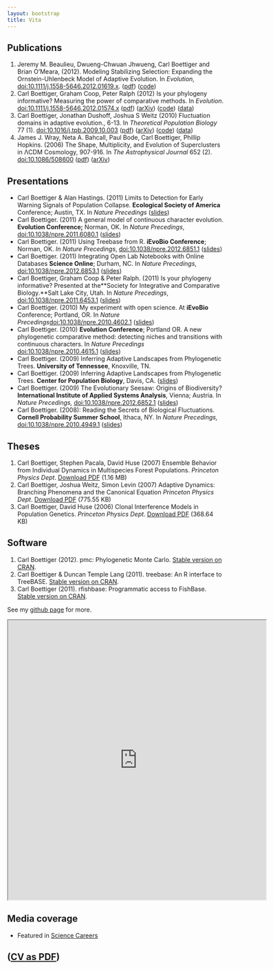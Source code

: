 ```yaml
---
layout: bootstrap
title: Vita 
---
```



## Publications

1. Jeremy M. Beaulieu, Dwueng-Chwuan Jhwueng, Carl Boettiger and Brian
  O’Meara, (2012). Modeling Stabilizing Selection: Expanding the
  Ornstein-Uhlenbeck Model of Adaptive Evolution. In *Evolution*,
  [doi:10.1111/j.1558-5646.2012.01619.x](http://dx.doi.org/doi:10.1111/j.1558-5646.2012.01619.x).
  ([pdf](http://www.mendeley.com/download/public/98752/4605481493/93f096d8b8740485fc7a7dfe72baa56be6ef50b4/dl.pdf))
  ([code](http://cran.r-project.org/web/packages/OUwie/index.html))
2. Carl Boettiger, Graham Coop, Peter Ralph (2012) Is your phylogeny
  informative? Measuring the power of comparative methods. In
  *Evolution*.
  [doi:10.1111/j.1558-5646.2012.01574.x](http://dx.doi.org/10.1111/j.1558-5646.2012.01574.x)
  ([pdf](http://www.mendeley.com/download/public/98752/4485545653/9a209c7dd29980fd2e47c06eb8b2d1d7dd6f70d4/dl.pdf))
  ([arXiv](http://arxiv.org/abs/1110.4944))
  ([code](https://github.com/cboettig/pmc))
  ([data](http://datadryad.org/handle/10255/dryad.37645))
3. Carl Boettiger, Jonathan Dushoff, Joshua S Weitz (2010) Fluctuation
  domains in adaptive evolution., 6-13. In *Theoretical Population
  Biology* 77 (1).
  [doi:10.1016/j.tpb.2009.10.003](http://dx.doi.org/10.1016/j.tpb.2009.10.003)
  ([pdf](http://www.mendeley.com/download/public/98752/3107791751/8b066644aca2e396fd5e120d563026c8d560dc77/dl.pdf))
  ([arXiv](http://arxiv.org/abs/1004.4233))
  ([code](https://github.com/cboettig/fluctuationDomains))
  ([data](http://datadryad.org/handle/10255/dryad.37625))
4. James J. Wray, Neta A. Bahcall, Paul Bode, Carl Boettiger, Phillip
  Hopkins. (2006) The Shape, Multiplicity, and Evolution of
  Superclusters in ΛCDM Cosmology, 907-916. In *The Astrophysical
  Journal* 652 (2).
  [doi:10.1086/508600](http://dx.doi.org/10.1086/508600)
  ([pdf](http://www.mendeley.com/download/public/98752/3107796991/fa842dca56ce0d0941132db7cfdd0e259a448973/dl.pdf))
  ([arXiv](http://arxiv.org/abs/astro-ph/0603060))

## Presentations

-   Carl Boettiger & Alan Hastings. (2011) Limits to Detection for Early
    Warning Signals of Population Collapse. **Ecological Society of
    America** Conference; Austin, TX. In *Nature Precedings*
    ([slides](http://www.slideshare.net/cboettig/limits-to-detection-for-early-warning-signals-of-population-collapse))
-   Carl Boettiger. (2011) A general model of continuous character
    evolution. **Evolution Conference;** Norman, OK. In *Nature
    Precedings*,
    [doi:10.1038/npre.2011.6080.1](http://dx.doi.org/10.1038/npre.2011.6080.1 "A general model of continuous character evolution (talk)")
    ([slides](http://www.slideshare.net/cboettig/a-general-model-of-continuous-character-evolution))
-   Carl Boettiger. (2011) Using Treebase from R. **iEvoBio
    Conference**; Norman, OK. *In Nature Precedings*,
    [doi:10.1038/npre.2012.6851.1](http://dx.doi.org/10.1038/npre.2012.6851.1 "Using Treebase from R")
    ([slides](http://www.slideshare.net/cboettig/r-interface-to-treebase))
-   Carl Boettiger. (2011) Integrating Open Lab Notebooks with Online
    Databases **Science Online**; Durham, NC. In *Nature Precedings*,
    [doi:10.1038/npre.2012.6853.1](http://dx.doi.org/10.1038/npre.2012.6853.1 "Integrating open lab notebooks with online databases (talk)")
    ([slides](http://www.slideshare.net/cboettig/scioslides))
-   Carl Boettiger, Graham Coop & Peter Ralph. (2011) Is your phylogeny
    informative? Presented at the**Society for Integrative and
    Comparative Biology.**Salt Lake City, Utah. In *Nature Precedings*,
    [doi:10.1038/npre.2011.6453.1](http://dx.doi.org/10.1038/npre.2011.6453.1 "Is your phylogney informative? (talk)")
    ([slides](http://www.slideshare.net/cboettig/is-your-phylogeny-informative))
-   Carl Boettiger. (2010) My experiment with open science. At
    **iEvoBio** Conference; Portland, OR. In *Nature
    Precedings*[doi:10.1038/npre.2010.4602.1](http://dx.doi.org/10.1038/npre.2010.4602.1 "My Experiment with Open Science (talk)")
    ([slides](http://www.slideshare.net/cboettig/ievobio))
-   Carl Boettiger. (2010) **Evolution Conference**; Portland OR. A new
    phylogenetic comparative method: detecting niches and transitions
    with continuous characters. In *Nature Precedings*
    [doi:10.1038/npre.2010.4615.1](10.1038/npre.2010.4615.1 "A new phylogenetic comparative method: detecting niches and transitions with continuous characters")
    ([slides](http://www.slideshare.net/cboettig/a-new-phylogenetic-comparative-method-detecting-niches-and-transitions-with-continuous-characters))
-   Carl Boettiger. (2009) Inferring Adaptive Landscapes from
    Phylogenetic Trees. **University of Tennessee**, Knoxville, TN.
-   Carl Boettiger. (2009) Inferring Adaptive Landscapes from
    Phylogenetic Trees. **Center for Population Biology**, Davis, CA.
    ([slides](http://www.slideshare.net/cboettig/cpb-pres))
-   Carl Boettiger. (2009) The Evolutionary Seesaw: Origins of
    Biodiversity? **International Institute of Applied Systems
    Analysis**, Vienna; Austria. In *Nature Precedings,*
    [doi:10.1038/npre.2012.6852.1](http://dx.doi.org/10.1038/npre.2012.6852.1 "The Evolutionary Seesaw: Origins of Biodiversity? (talk)")
    ([slides](http://www.slideshare.net/cboettig/iiasa-final))
-   Carl Boettiger. (2008): Reading the Secrets of Biological
    Fluctuations. **Cornell Probability Summer School**, Ithaca, NY. In
    *Nature Precedings,*
    [doi:10.1038/npre.2010.4949.1](http://dx.doi.org/10.1038/npre.2010.4949.1 "Reading the Secrets of Biological Fluctuations")
    ([slides](http://www.slideshare.net/cboettig/presentation-5348861))

## Theses

1. Carl Boettiger, Stephen Pacala, David Huse (2007) 
  Ensemble Behavior from Individual Dynamics in Multispecies Forest Populations.
  *Princeton Physics Dept*. [Download PDF](http://www.mendeley.com/download/public/98752/3107796981/f36faf01ce5eefa266480067793881530f212fea/dl.pdf "Download file") (1.16 MB)
2. Carl Boettiger, Joshua Weitz, Simon Levin (2007) Adaptive Dynamics: Branching Phenomena and the Canonical Equation
    *Princeton Physics Dept*. [Download PDF](http://www.mendeley.com/download/public/98752/3107796951/191a62cc7aca52feb33075b833ac13eba1ed9679/dl.pdf "Download file")
    (775.55 KB)
3. Carl Boettiger, David Huse (2006) Clonal Interference Models in Population Genetics.
    *Princeton Physics Dept*. [Download PDF](http://www.mendeley.com/download/public/98752/3107796971/3a79ed95e8534fba508c93a54b9c757074657f2e/dl.pdf "Download file")
    (368.64 KB)

## Software
1.   Carl Boettiger (2012). pmc: Phylogenetic Monte Carlo. [Stable version on CRAN](http://cran.r-project.org/web/packages/pmc/).
2.   Carl Boettiger & Duncan Temple Lang (2011). treebase: An R interface
    to TreeBASE. [Stable version on CRAN](http://cran.r-project.org/web/packages/treebase/).
3.   Carl Boettiger (2011). rfishbase: Programmatic access to FishBase.
    [Stable version on CRAN](http://cran.r-project.org/web/packages/rfishbase/).

See my [github page](http://github.com/cboettig) for more. 

<iframe src="http://www.mendeley.com/profiles/carl-boettiger/widget/7488/2655908770/eb0e7073c630009ad9f303bec5b11b7ee5cca39e/" width="600" height="650"></iframe>

## Media coverage

-   Featured in [Science Careers](http://sciencecareers.sciencemag.org/career_magazine/previous_issues/articles/2010_04_09/caredit.a1000036)

## ([CV as PDF](http://www.carlboettiger.info/wp-content/uploads/2011/07/cv.pdf))
